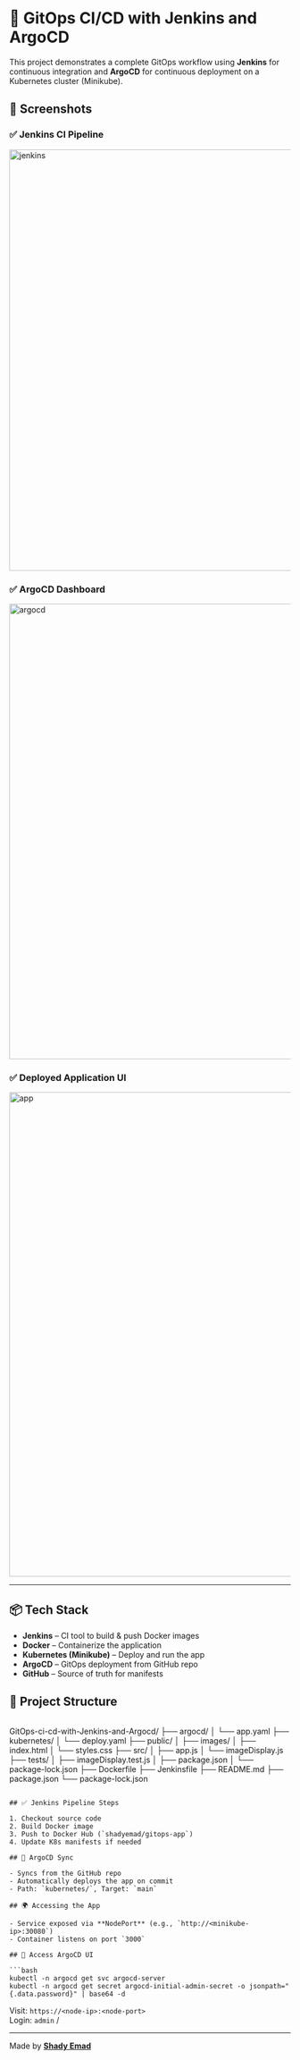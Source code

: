 # 🚀 GitOps CI/CD with Jenkins and ArgoCD

This project demonstrates a complete GitOps workflow using **Jenkins** for continuous integration and **ArgoCD** for continuous deployment on a Kubernetes cluster (Minikube).

## 📸 Screenshots

### ✅ Jenkins CI Pipeline

<img width="1668" height="754" alt="jenkins" src="https://github.com/user-attachments/assets/4d51f399-daef-4879-9b34-b7cb2aa33307" />

### ✅ ArgoCD Dashboard

<img width="1920" height="815" alt="argocd" src="https://github.com/user-attachments/assets/7417d189-94d6-46a5-977a-921c859e1cf1" />

### ✅ Deployed Application UI

<img width="1857" height="867" alt="app" src="https://github.com/user-attachments/assets/21d3ffa2-99e1-493d-baf1-fedf51f38fc2" />

---

## 📦 Tech Stack

- **Jenkins** – CI tool to build & push Docker images  
- **Docker** – Containerize the application  
- **Kubernetes (Minikube)** – Deploy and run the app  
- **ArgoCD** – GitOps deployment from GitHub repo  
- **GitHub** – Source of truth for manifests

## 📁 Project Structure

```
```
GitOps-ci-cd-with-Jenkins-and-Argocd/
├── argocd/
│   └── app.yaml
├── kubernetes/
│   └── deploy.yaml
├── public/
│   ├── images/
│   ├── index.html
│   └── styles.css
├── src/
│   ├── app.js
│   └── imageDisplay.js
├── tests/
│   ├── imageDisplay.test.js
│   ├── package.json
│   └── package-lock.json
├── Dockerfile
├── Jenkinsfile
├── README.md
├── package.json
└── package-lock.json
```

## ✅ Jenkins Pipeline Steps

1. Checkout source code  
2. Build Docker image  
3. Push to Docker Hub (`shadyemad/gitops-app`)  
4. Update K8s manifests if needed

## 🚀 ArgoCD Sync

- Syncs from the GitHub repo  
- Automatically deploys the app on commit  
- Path: `kubernetes/`, Target: `main`

## 🌍 Accessing the App

- Service exposed via **NodePort** (e.g., `http://<minikube-ip>:30080`)  
- Container listens on port `3000`

## 🔐 Access ArgoCD UI

```bash
kubectl -n argocd get svc argocd-server
kubectl -n argocd get secret argocd-initial-admin-secret -o jsonpath="{.data.password}" | base64 -d
```

Visit: `https://<node-ip>:<node-port>`  
Login: `admin` / <decoded password>

---

Made by [**Shady Emad**](https://github.com/shadyemad2)

